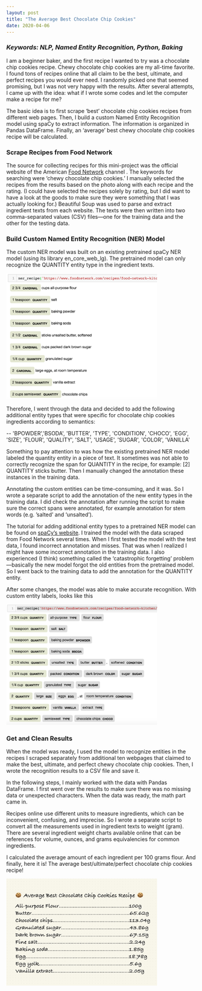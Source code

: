 ```yaml
---
layout: post
title: "The Average Best Chocolate Chip Cookies"
date: 2020-04-06
---
```


<h3><i>Keywords: NLP, Named Entity Recognition, Python, Baking</i></h3>

I am a beginner baker, and the first recipe I wanted to try was a chocolate chip cookies recipe. Chewy chocolate chip cookies are my all-time favorite. I found tons of recipes online that all claim to be the best, ultimate, and perfect recipes you would ever need. I randomly picked one that seemed promising, but I was not very happy with the results. After several attempts, I came up with the idea: what if I wrote some codes and let the computer make a recipe for me?

The basic idea is to first scrape ‘best’ chocolate chip cookies recipes from different web pages. Then, I build a custom Named Entity Recognition model using spaCy to extract information. The information is organized in Pandas DataFrame. Finally, an ‘average’ best chewy chocolate chip cookies recipe will be calculated.

<h3>Scrape Recipes from Food Network</h3>

The source for collecting recipes for this mini-project was the official website of the American <a href="https://www.foodnetwork.com/">Food Network</a> channel . The keywords for searching were ‘chewy chocolate chip cookies.’ I manually selected the recipes from the results based on the photo along with each recipe and the rating. (I could have selected the recipes solely by rating, but I did want to have a look at the goods to make sure they were something that I was actually looking for.) Beautiful Soup was used to parse and extract ingredient texts from each website. The texts were then written into two comma-separated values (CSV) files—one for the training data and the other for the testing data.

<h3>Build Custom Named Entity Recognition (NER) Model</h3>

The custom NER model was built on an existing pretrained spaCy NER model (using its library en_core_web_lg). The pretrained model can only recognize the QUANTITY entity type in the ingredient texts.

<img src="https://github.com/sabrinazhong/sabrinazhong.github.io/raw/master/_posts/pretrained.png" alt="PretrainedNER" width="400" class="center">

Therefore, I went through the data and decided to add the following additional entity types that were specific for chocolate chip cookies ingredients according to semantics:

-- 'BPOWDER','BSODA', 'BUTTER', 'TYPE', 'CONDITION', 'CHOCO', 'EGG', 'SIZE', 'FLOUR', 'QUALITY', 'SALT', 'USAGE', 'SUGAR', 'COLOR', 'VANILLA'

Something to pay attention to was how the existing pretrained NER model labeled the quantity entity in a piece of text. It sometimes was not able to correctly recognize the span for QUANTITY in the recipe, for example: [2] QUANTITY sticks butter. Then I manually changed the annotation these instances in the training data.

Annotating the custom entities can be time-consuming, and it was. So I wrote a separate script to add the annotation of the new entity types in the training data. I did check the annotation after running the script to make sure the correct spans were annotated, for example annotation for stem words (e.g. ’salted’ and ‘unsalted’).

The tutorial for adding additional entity types to a pretrained NER model can be found on <a href="https://spacy.io/usage/training#example-new-entity-type">spaCy’s website</a>. I trained the model with the data scraped from Food Network several times. When I first tested the model with the test data, I found incorrect annotation and misses. That was when I realized I might have some incorrect annotation in the training data. I also experienced (I think) something called the ‘catastrophic forgetting’ problem—basically the new model forgot the old entities from the pretrained model. So I went back to the training data to add the annotation for the QUANTITY entity.

After some changes, the model was able to make accurate recognition. With custom entity labels, looks like this

<img src="https://github.com/sabrinazhong/sabrinazhong.github.io/raw/master/_posts/customner.jpg" alt="CustomNER" width="400" class="center">

<h3>Get and Clean Results</h3>

When the model was ready, I used the model to recognize entities in the recipes I scraped separately from additional ten webpages that claimed to make the best, ultimate, and perfect chewy chocolate chip cookies. Then, I wrote the recognition results to a CSV file and save it. 

In the following steps, I mainly worked with the data with Pandas DataFrame. I first went over the results to make sure there was no missing data or unexpected characters. When the data was ready, the math part came in.

Recipes online use different units to measure ingredients, which can be inconvenient, confusing, and imprecise. So I wrote a separate script to convert all the measurements used in ingredient texts to weight (gram). There are several ingredient weight charts available online that can be references for volume, ounces, and grams equivalencies for common ingredients.

I calculated the average amount of each ingredient per 100 grams flour. And finally, here it is! The average best/ultimate/perfect chocolate chip cookies recipe!

<img src="https://github.com/sabrinazhong/sabrinazhong.github.io/raw/master/_posts/IMG_0033.JPG" alt="Chocolate Chip Cookies Recipe" width=400 class="center">
